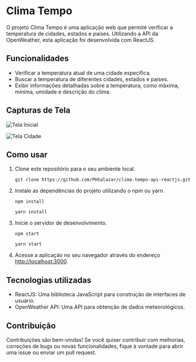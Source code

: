 # Clima Tempo

O projeto Clima Tempo é uma aplicação web que permite verificar a temperatura de cidades, estados e países. Utilizando a API da OpenWeather, esta aplicação foi desenvolvida com ReactJS.

## Funcionalidades

- Verificar a temperatura atual de uma cidade específica.
- Buscar a temperatura de diferentes cidades, estados e países.
- Exibir informações detalhadas sobre a temperatura, como máxima, mínima, umidade e descrição do clima.

## Capturas de Tela

![Tela Inicial](/src/assets/printstreen.jpg)

![Tela Cidade](/src/assets/printstreen2.jpg)

## Como usar

1. Clone este repositório para o seu ambiente local.
   ```
   git clone https://github.com/PHSalazar/clima-tempo-api-reactjs.git
   ```

2. Instale as dependências do projeto utilizando o npm ou yarn.
   ```
   npm install
   ```

   ```
   yarn install
   ```

3. Inicie o servidor de desenvolvimento.
   ```
   npm start
   ```

   ```
   yarn start
   ```

4. Acesse a aplicação no seu navegador através do endereço [http://localhost:3000](http://localhost:3000).

## Tecnologias utilizadas

- ReactJS: Uma biblioteca JavaScript para construção de interfaces de usuário.
- OpenWeather API: Uma API para obtenção de dados meteorológicos.

## Contribuição

Contribuições são bem-vindas! Se você quiser contribuir com melhorias, correções de bugs ou novas funcionalidades, fique à vontade para abrir uma issue ou enviar um pull request.
